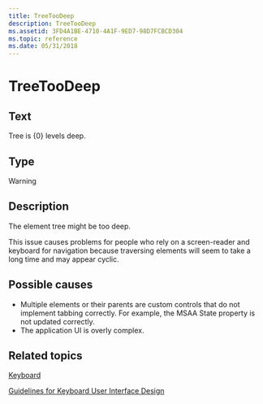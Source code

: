 ```yaml
---
title: TreeTooDeep
description: TreeTooDeep
ms.assetid: 3FD4A1BE-4710-4A1F-9ED7-98D7FCBCD304
ms.topic: reference
ms.date: 05/31/2018
---
```


# TreeTooDeep

## Text

Tree is {0} levels deep.

## Type

Warning

## Description

The element tree might be too deep.

This issue causes problems for people who rely on a screen-reader and keyboard for navigation because traversing elements will seem to take a long time and may appear cyclic.

## Possible causes

-   Multiple elements or their parents are custom controls that do not implement tabbing correctly. For example, the MSAA State property is not updated correctly.
-   The application UI is overly complex.

## Related topics

[Keyboard](../uxguide/inter-keyboard.md)

[Guidelines for Keyboard User Interface Design](/previous-versions/windows/desktop/dnacc/guidelines-for-keyboard-user-interface-design)
